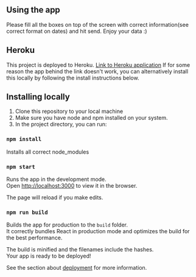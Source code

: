 ## Using the app

Please fill all the boxes on top of the screen with correct information(see correct format on dates) and hit send.
Enjoy your data :)

## Heroku

This project is deployed to Heroku.
[Link to Heroku application](https://masterpiece1.herokuapp.com/)
If for some reason the app behind the link doesn't work, you can alternatively install this locally by following the install instructions below.

## Installing locally

1. Clone this repository to your local machine
2. Make sure you have node and npm installed on your system.
3. In the project directory, you can run:

### `npm install`

Installs all correct node_modules

### `npm start`

Runs the app in the development mode.<br />
Open [http://localhost:3000](http://localhost:3000) to view it in the browser.

The page will reload if you make edits.<br />

### `npm run build`

Builds the app for production to the `build` folder.<br />
It correctly bundles React in production mode and optimizes the build for the best performance.

The build is minified and the filenames include the hashes.<br />
Your app is ready to be deployed!

See the section about [deployment](https://facebook.github.io/create-react-app/docs/deployment) for more information.
